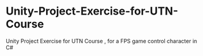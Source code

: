 # Unity-Project-Exercise-for-UTN-Course
Unity Project Exercise for UTN Course , for a FPS game control character in C#

